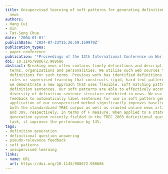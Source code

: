 ```yaml
---
title: Unsupervised learning of soft patterns for generating definitions from online
  news
authors:
- Hang Cui
- min
- Tat-Seng Chua
date: '2004-01-01'
publishDate: '2024-07-23T15:26:59.159979Z'
publication_types:
- paper-conference
publication: '*Proceedings of the 13th International Conference on World Wide Web*'
doi: 10.1145/988672.988686
abstract: Breaking news often contains timely definitions and descriptions of current
  terms, organizations and personalities. We utilize such web sources to construct
  definitions for such terms. Previous work has identified definitions using hand-crafted
  rules or supervised learning that constructs rigid, hard text patterns. In contrast,
  we demonstrate a new approach that uses flexible, soft matching patterns to characterize
  definition sentences. Our soft patterns are able to effectively accommodate the
  diversity of definition sentence structure exhibited in news. We use pseudo-relevance
  feedback to automatically label sentences for use in soft pattern generation. The
  application of our unsupervised method significantly improves baseline systems on
  both the standardized TREC corpus as well as crawled online news articles by 27%
  and 30%, respectively, in terms of F measure. When applied to a state-of-art definition
  generation system recently fielded in the TREC 2003 definitional question answering
  task, it improves the performance by 14%.
tags:
- definition generation
- definitional question answering
- pseudo-relevance feedback
- soft patterns
- unsupervised learning
links:
- name: URL
  url: https://doi.org/10.1145/988672.988686
---
```

